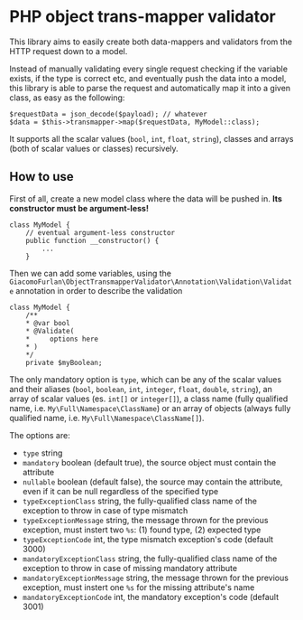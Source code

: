 PHP object trans-mapper validator
===

This library aims to easily create both data-mappers and validators from the HTTP request down to a model.

Instead of manually validating every single request checking if the variable exists, if the type is correct etc,
and eventually push the data into a model, this library is able to parse the request and automatically map it into a
given class, as easy as the following:

    $requestData = json_decode($payload); // whatever
    $data = $this->transmapper->map($requestData, MyModel::class);

It supports all the scalar values (`bool`, `int`, `float`, `string`), classes and arrays (both of scalar values or classes)
recursively.

How to use
---
First of all, create a new model class where the data will be pushed in. **Its constructor must be argument-less!**

    class MyModel {
        // eventual argument-less constructor
        public function __constructor() {
            ...
        }

Then we can add some variables, using the `GiacomoFurlan\ObjectTransmapperValidator\Annotation\Validation\Validate` annotation
in order to describe the validation

    class MyModel {
        /**
        * @var bool
        * @Validate(
        *     options here
        * )
        */
        private $myBoolean;
        
The only mandatory option is `type`, which can be any of the scalar values and their aliases (`bool`, `boolean`, `int`,
`integer`, `float`, `double`, `string`), an array of scalar values (es. `int[]` or `integer[]`), a class name
(fully qualified name, i.e. `My\Full\Namespace\ClassName`) or an array of objects (always fully qualified name, i.e. `My\Full\Namespace\ClassName[]`).

The options are:

- `type` string
- `mandatory` boolean (default true), the source object must contain the attribute
- `nullable` boolean (default false), the source may contain the attribute, even if it can be null regardless of the specified type
- `typeExceptionClass` string, the fully-qualified class name of the exception to throw in case of type mismatch
- `typeExceptionMessage` string, the message thrown for the previous exception, must instert two `%s`: (1) found type, (2) expected type
- `typeExceptionCode` int, the type mismatch exception's code (default 3000)
- `mandatoryExceptionClass` string, the fully-qualified class name of the exception to throw in case of missing mandatory attribute
- `mandatoryExceptionMessage` string, the message thrown for the previous exception, must instert one `%s` for the missing attribute's name
- `mandatoryExceptionCode` int, the mandatory exception's code (default 3001)

